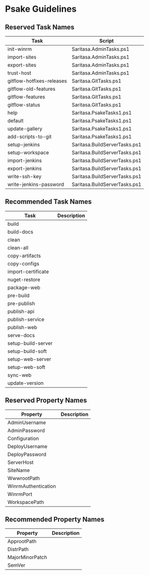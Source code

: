 # Psake Guidelines

## Reserved Task Names

| Task                      | Script                        |
|---------------------------|-------------------------------|
| init-winrm                | Saritasa.AdminTasks.ps1       |
| import-sites              | Saritasa.AdminTasks.ps1       |
| export-sites              | Saritasa.AdminTasks.ps1       |
| trust-host                | Saritasa.AdminTasks.ps1       |
| gitflow-hotfixes-releases | Saritasa.GitTasks.ps1         |
| gitflow-old-features      | Saritasa.GitTasks.ps1         |
| gitflow-features          | Saritasa.GitTasks.ps1         |
| gitflow-status            | Saritasa.GitTasks.ps1         |
| help                      | Saritasa.PsakeTasks1.ps1      |
| default                   | Saritasa.PsakeTasks1.ps1      |
| update-gallery            | Saritasa.PsakeTasks1.ps1      |
| add-scripts-to-git        | Saritasa.PsakeTasks1.ps1      |
| setup-jenkins             | Saritasa.BuildServerTasks.ps1 |
| setup-workspace           | Saritasa.BuildServerTasks.ps1 |
| import-jenkins            | Saritasa.BuildServerTasks.ps1 |
| export-jenkins            | Saritasa.BuildServerTasks.ps1 |
| write-ssh-key             | Saritasa.BuildServerTasks.ps1 |
| write-jenkins-password    | Saritasa.BuildServerTasks.ps1 |

## Recommended Task Names

| Task                | Description    |
|---------------------|----------------|
| build               |                |
| build-docs          |                |
| clean               |                |
| clean-all           |                |
| copy-artifacts      |                |
| copy-configs        |                |
| import-certificate  |                |
| nuget-restore       |                |
| package-web         |                |
| pre-build           |                |
| pre-publish         |                |
| publish-api         |                |
| publish-service     |                |
| publish-web         |                |
| serve-docs          |                |
| setup-build-server  |                |
| setup-build-soft    |                |
| setup-web-server    |                |
| setup-web-soft      |                |
| sync-web            |                |
| update-version      |                |

## Reserved Property Names

| Property            | Description    |
|---------------------|----------------|
| AdminUsername       |                |
| AdminPassword       |                |
| Configuration       |                |
| DeployUsername      |                |
| DeployPassword      |                |
| ServerHost          |                |
| SiteName            |                |
| WwwrootPath         |                |
| WinrmAuthentication |                |
| WinrmPort           |                |
| WorkspacePath       |                |

## Recommended Property Names

| Property            | Description    |
|---------------------|----------------|
| ApprootPath         |                |
| DistrPath           |                |
| MajorMinorPatch     |                |
| SemVer              |                |
